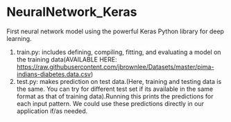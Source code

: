 # NeuralNetwork_Keras
 First neural network model using the powerful Keras Python library for deep learning.
1. train.py: includes defining, compiling, fitting, and evaluating a model on the training data(AVAILABLE HERE: https://raw.githubusercontent.com/jbrownlee/Datasets/master/pima-indians-diabetes.data.csv)
2. test.py: makes prediction on test data.(Here, training and testing data is the same. You can try for different test set if its available in the same format as that of training data).Running this prints the predictions for each input pattern. We could use these predictions directly in our application if/as needed.
